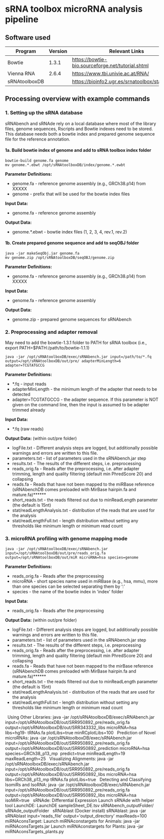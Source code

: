 # sRNA toolbox microRNA analysis pipeline

## Software used
| Program | Version | Relevant Links |
| --- | --- | ---|
| Bowtie | 1.3.1 | https://bowtie-bio.sourceforge.net/tutorial.shtml |
| Vienna RNA | 2.6.4 | https://www.tbi.univie.ac.at/RNA/ |
| sRNAtoolboxDB |  | https://bioinfo2.ugr.es/srnatoolbox/standalone/ |

## Processing overview with example commands

### 1. Setting up the sRNA database
sRNAbench and sRNAde rely on a local database where most of the library files, genome sequences, Rscripts and Bowtie indexes need to be stored. This database needs both a bowtie index and prepared genome sequence file for the reference annotation.

#### 1a. Build bowtie index of genome and add to sRNA toolbox index folder
```
bowtie-build genome.fa genome
mv genome.*.ebwt /opt/sRNAtoolboxDB/index/genome.*.ewbt
```
**Parameter Definitions:**
*  genome.fa - reference genome assembly (e.g., GRCh38.p14) from XXXXX
*  genome - prefix that will be used for the bowtie index files  

**Input Data:**
*  genome.fa - reference genome assembly  

**Output Data:** 
*  genome.*.ebwt - bowtie index files (1, 2, 3, 4, rev.1, rev.2)

#### 1b. Create prepared genome sequence and add to seqOBJ folder
```
java -jar makeSeqObj.jar genome.fa
mv genome.zip /opt/sRNAtoolboxDB/seqOBJ/genome.zip
```
**Parameter Definitions:**
*  genome.fa - reference genome assembly (e.g., GRCh38.p14) from XXXXX

**Input Data:**
*  genome.fa - reference genome assembly

**Output Data:** 
*  genome.zip - prepared genome sequences for sRNAbench

### 2. Preprocessing and adapter removal
May need to add the bowtie-1.3.1 folder to PATH for sRNA toolbox (i.e., export PATH=$PATH:/path/to/bowtie-1.1.1)
```
java -jar /opt/sRNAtoolboxDB/exec/sRNAbench.jar input=/path/to/*.fq output=/opt/sRNAtoolboxDB/out/pre/ adapterMinLength=6 adapter=TCGTATGCCG 
```
**Parameter Definitions:**
*  *.fq - input reads
*  adapterMinLength - the minimum length of the adapter that needs to be detected
*  adapter=TCGTATGCCG - the adapter sequence. If this parameter is NOT given on the command line, then the input is assumed to be adapter trimmed already

**Input Data:**
*  *.fq (raw reads)

**Output Data:** (within out/pre folder) 
*  logFile.txt - Different analysis steps are logged, but additionally possible warnings and errors are written to this file.  
*  parameters.txt - list of parameters used in the sRNAbench.jar step
*  results.txt - The results of the different steps, i.e. preprocessing
*  reads_orig.fa - Reads after the preprocessing, i.e. after adapter trimming, length and quality filtering (default min PhredScore 20) and collapsing
*  reads.fa - Reads that have not been mapped to the miRBase reference (sRNAbenchDB comes preloaded with MirBase hairpin.fa and mature.fa)******
*  short_reads.txt - the reads filtered out due to minReadLength parameter (the default is 15nt)
* stat/readLengthAnalysis.txt -  distribution of the reads that are used for the analysis
* stat/readLengthFull.txt -  length distribution without setting any thresholds like minimum length or minimum read count
 
### 3. microRNA profiling with genome mapping mode
```
java -jar /opt/sRNAtoolboxDB/exec/sRNAbench.jar input=/opt/sRNAtoolboxDB/out/pre/reads_orig.fa output=/opt/sRNAtoolboxDB/out/miR microRNA=hsa species=genome
```
**Parameter Definitions:**
*  reads_orig.fa - Reads after the preprocessing
*  microRNA - short species name used in miRBase (e.g., hsa, mmu), more than one species can be selected separating them by ‘:’
*  species - the name of the bowtie index in 'index' folder

**Input Data:**
*  reads_orig.fa - Reads after the preprocessing

**Output Data:** (within out/pre folder) 
*  logFile.txt - Different analysis steps are logged, but additionally possible warnings and errors are written to this file.  
*  parameters.txt - list of parameters used in the sRNAbench.jar step
*  results.txt - The results of the different steps, i.e. preprocessing
*  reads_orig.fa - Reads after the preprocessing, i.e. after adapter trimming, length and quality filtering (default min PhredScore 20) and collapsing
*  reads.fa - Reads that have not been mapped to the mirBase reference (sRNAbenchDB comes preloaded with MirBase hairpin.fa and mature.fa)******
*  short_reads.txt - the reads filtered out due to minReadLength parameter (the default is 15nt)
* stat/readLengthAnalysis.txt -  distribution of the reads that are used for the analysis
* stat/readLengthFull.txt -  length distribution without setting any thresholds like minimum length or minimum read count

 
Using Other Libraries:
java -jar /opt/sRNAtoolboxDB/exec/sRNAbench.jar input=/opt/sRNAtoolboxDB/out/SRR950892_pre/reads_orig.fa output=/opt/sRNAtoolboxDB/out/SRR343332_libs microRNA=hsa libs=hg19- tRNAs.fa plotLibs=true minRCplotLibs=100
 
Prediction of Novel microRNAs:
java -jar /opt/sRNAtoolboxDB/exec/sRNAbench.jar input=/opt/sRNAtoolboxDB/out/SRR950892_pre/reads_orig.fa output=/opt/sRNAtoolboxDB/out/SRR950892_prediction microRNA=hsa species=GRCh38_p13_mp
 predict=true minReadLength=19 maxReadLength=25
 
Visualizing Alignments:
java -jar /opt/sRNAtoolboxDB/exec/sRNAbench.jar input=/opt/sRNAtoolboxDB/out/SRR950892_pre/reads_orig.fa output=/opt/sRNAtoolboxDB/out/SRR950892_libs microRNA=hsa libs=GRCh38_p13_mp tRNAs.fa plotLibs=true
 
Detecting and Classifying IsomiRs and IsoRNA:
java -jar /opt/sRNAtoolboxDB/exec/sRNAbench.jar input=/opt/sRNAtoolboxDB/out/SRR950892_pre/reads_orig.fa output=/opt/sRNAtoolboxDB/out/SRR950892_libs microRNA=hsa isoMiR=true
 
sRNAde: Differential Expression
Launch sRNAde with helper tool LaunchDE:
LaunchDE sampleSheet_DE.tsv sRNAbench_outputFolder/ sRNAde_outputFolder
 
sRNAblast (Docker install)
sRNAblast:
java -jar sRNAblast input='reads_file' output='output_directory' maxReads=100
 
miRNAconsTarget:
Launch miRNAconstargets for Animals:
java -jar miRNAconsTargets.jar
Launch miRNAconstargets for Plants:
java -jar miRNAconsTargets_plants.py

